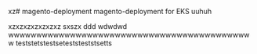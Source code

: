 xz# magento-deployment
magento-deployment for EKS
uuhuh

xzxzxzxzxzxzxz
sxszx
ddd
wdwdwd
wwwwwwwwwwwwwwwwwwwwwwwwwwwwwwwwwwwwwwwwwwww
teststetstestseteststeststsetts
